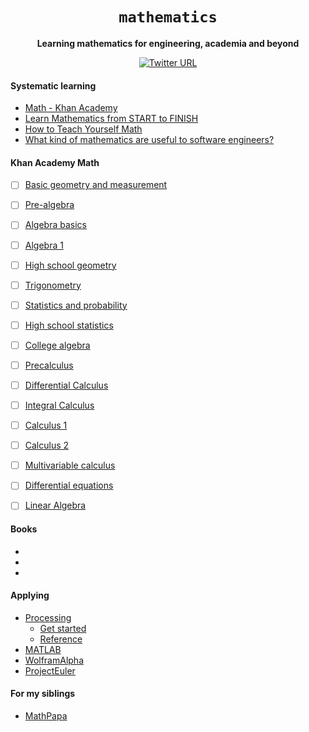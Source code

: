 <div align="center">
  <h1><code>mathematics</code></h1>
  
  <strong>Learning mathematics for engineering, academia and beyond</strong>
  
  [![Twitter URL](https://img.shields.io/twitter/url/https/twitter.com/unobatbayar.svg?style=social&label=%40unobatbayar)](https://twitter.com/unobatbayar)
</div>

#### Systematic learning
- [Math - Khan Academy](https://www.khanacademy.org/math)
- [Learn Mathematics from START to FINISH](https://openlibrary.org/collections/learn-math-from-start-to-finish)
- [How to Teach Yourself Math](https://www.scotthyoung.com/blog/2018/12/11/teach-yourself-math/)
- [What kind of mathematics are useful to software engineers?](https://www.quora.com/What-kind-of-mathematics-are-useful-to-software-engineers)

#### Khan Academy Math
- [ ] [Basic geometry and measurement](https://www.khanacademy.org/math/basic-geo)
- [ ] [Pre-algebra](https://www.khanacademy.org/math/pre-algebra)
- [ ] [Algebra basics](https://www.khanacademy.org/math/algebra-basics)
- [ ] [Algebra 1](https://www.khanacademy.org/math/algebra)
- [ ] [High school geometry](https://www.khanacademy.org/math/geometry)
- [ ] [Trigonometry](https://www.khanacademy.org/math/trigonometry)
- [ ] [Statistics and probability](https://www.khanacademy.org/math/statistics-probability)
- [ ] [High school statistics](https://www.khanacademy.org/math/probability)
- [ ] [College algebra](https://www.khanacademy.org/math/college-algebra)
- [ ] [Precalculus](https://www.khanacademy.org/math/precalculus)
- [ ] [Differential Calculus](https://www.khanacademy.org/math/differential-calculus)
- [ ] [Integral Calculus](https://www.khanacademy.org/math/integral-calculus)
- [ ] [Calculus 1](https://www.khanacademy.org/math/calculus-1)
- [ ] [Calculus 2](https://www.khanacademy.org/math/calculus-2)
- [ ] [Multivariable calculus](https://www.khanacademy.org/math/multivariable-calculus)
- [ ] [Differential equations](https://www.khanacademy.org/math/differential-equations)
- [ ] [Linear Algebra](https://www.khanacademy.org/math/linear-algebra)


#### Books
-
-
-

#### Applying
- [Processing](https://processing.org/)
  - [Get started](https://p5js.org/get-started/)
  - [Reference](https://p5js.org/reference/)
- [MATLAB](https://www.mathworks.com/products/matlab.html)
- [WolframAlpha](https://www.wolframalpha.com/)
- [ProjectEuler](projecteuler.com)

#### For my siblings
- [MathPapa](https://www.mathpapa.com/practice/training/) 
